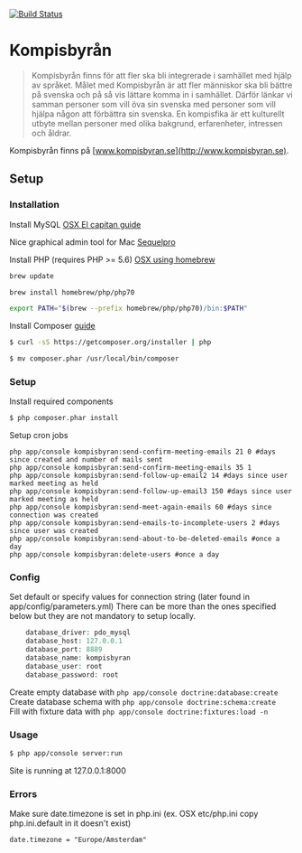 [![Build Status](https://travis-ci.org/kompisbyran/Kompisbyran.svg)](https://travis-ci.org/kompisbyran/Kompisbyran)

Kompisbyrån
========================

> Kompisbyrån finns för att fler ska bli integrerade i samhället med hjälp av språket. Målet med Kompisbyrån är att fler människor ska bli bättre på svenska och på så vis lättare komma in i samhället. Därför länkar vi samman personer som vill öva sin svenska med personer som vill hjälpa någon att förbättra sin svenska. En kompisfika är ett kulturellt utbyte mellan personer med olika bakgrund, erfarenheter, intressen och åldrar.

Kompisbyrån finns på [www.kompisbyran.se](http://www.kompisbyran.se).


Setup
------------

### Installation

Install MySQL [OSX El capitan guide](http://wpguru.co.uk/2015/11/how-to-install-mysql-on-mac-os-x-el-capitan/)

Nice graphical admin tool for Mac [Sequelpro](http://sequelpro.com/)

Install PHP (requires PHP >= 5.6) [OSX using homebrew](http://blog.shameerc.com/2015/12/installing-php-7-on-mac-using-homebrew)

```bash
brew update
```
```bash
brew install homebrew/php/php70
```
```bash
export PATH="$(brew --prefix homebrew/php/php70)/bin:$PATH"
```

Install Composer [guide](https://getcomposer.org/doc/00-intro.md)

```bash
$ curl -sS https://getcomposer.org/installer | php
```
```bash
$ mv composer.phar /usr/local/bin/composer
```


### Setup 

Install required components

```bash
$ php composer.phar install
```

Setup cron jobs

```
php app/console kompisbyran:send-confirm-meeting-emails 21 0 #days since created and number of mails sent
php app/console kompisbyran:send-confirm-meeting-emails 35 1
php app/console kompisbyran:send-follow-up-email2 14 #days since user marked meeting as held
php app/console kompisbyran:send-follow-up-email3 150 #days since user marked meeting as held
php app/console kompisbyran:send-meet-again-emails 60 #days since connection was created
php app/console kompisbyran:send-emails-to-incomplete-users 2 #days since user was created
php app/console kompisbyran:send-about-to-be-deleted-emails #once a day
php app/console kompisbyran:delete-users #once a day
```

### Config

Set default or specify values for connection string (later found in app/config/parameters.yml)
There can be more than the ones specified below but they are not mandatory to setup locally.

```php
    database_driver: pdo_mysql
    database_host: 127.0.0.1
    database_port: 8889
    database_name: kompisbyran
    database_user: root
    database_password: root
```

Create empty database with `php app/console doctrine:database:create`  
Create database schema with `php app/console doctrine:schema:create`  
Fill with fixture data with `php app/console doctrine:fixtures:load -n`

### Usage

```bash
$ php app/console server:run
```

Site is running at 127.0.0.1:8000


### Errors 

Make sure date.timezone is set in php.ini (ex. OSX etc/php.ini copy php.ini.default in it doesn't exist)

`date.timezone = "Europe/Amsterdam"`

